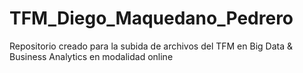 # TFM_Diego_Maquedano_Pedrero
Repositorio creado para la subida de archivos del TFM en Big Data &amp; Business Analytics en modalidad online
